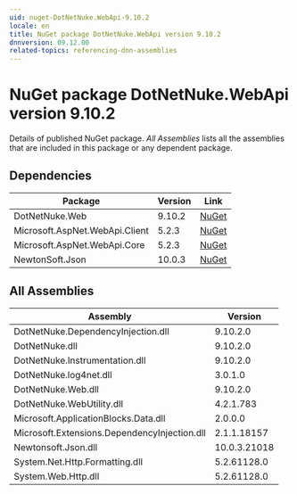 ```yaml
---
uid: nuget-DotNetNuke.WebApi-9.10.2
locale: en
title: NuGet package DotNetNuke.WebApi version 9.10.2
dnnversion: 09.12.00
related-topics: referencing-dnn-assemblies
---
```


# NuGet package DotNetNuke.WebApi version 9.10.2
Details of published NuGet package.
*All Assemblies* lists all the assemblies that are included in this package or any dependent package.

## Dependencies

|Package|Version|Link|
|---|---|---|
|DotNetNuke.Web|9.10.2|[NuGet](https://www.nuget.org/packages/DotNetNuke.Web/9.10.2)|
|Microsoft.AspNet.WebApi.Client|5.2.3|[NuGet](https://www.nuget.org/packages/Microsoft.AspNet.WebApi.Client/5.2.3)|
|Microsoft.AspNet.WebApi.Core|5.2.3|[NuGet](https://www.nuget.org/packages/Microsoft.AspNet.WebApi.Core/5.2.3)|
|NewtonSoft.Json|10.0.3|[NuGet](https://www.nuget.org/packages/NewtonSoft.Json/10.0.3)|

## All Assemblies

|Assembly|Version|
|---|---|
|DotNetNuke.DependencyInjection.dll|9.10.2.0|
|DotNetNuke.dll|9.10.2.0|
|DotNetNuke.Instrumentation.dll|9.10.2.0|
|DotNetNuke.log4net.dll|3.0.1.0|
|DotNetNuke.Web.dll|9.10.2.0|
|DotNetNuke.WebUtility.dll|4.2.1.783|
|Microsoft.ApplicationBlocks.Data.dll|2.0.0.0|
|Microsoft.Extensions.DependencyInjection.dll|2.1.1.18157|
|Newtonsoft.Json.dll|10.0.3.21018|
|System.Net.Http.Formatting.dll|5.2.61128.0|
|System.Web.Http.dll|5.2.61128.0|

